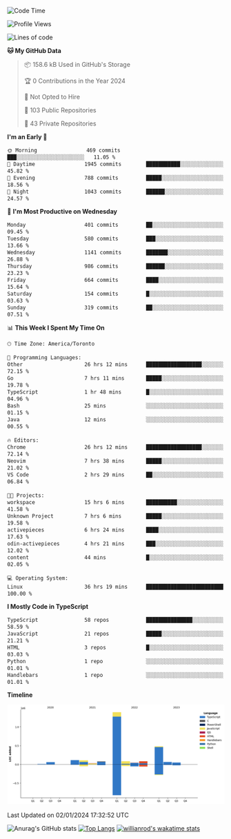 <!--START_SECTION:waka-->
![Code Time](http://img.shields.io/badge/Code%20Time-1%2C008%20hrs%2028%20mins-blue)

![Profile Views](http://img.shields.io/badge/Profile%20Views-1-blue)

![Lines of code](https://img.shields.io/badge/From%20Hello%20World%20I%27ve%20Written-2.6%20million%20lines%20of%20code-blue)

**🐱 My GitHub Data** 

> 📦 158.6 kB Used in GitHub's Storage 
 > 
> 🏆 0 Contributions in the Year 2024
 > 
> 🚫 Not Opted to Hire
 > 
> 📜 103 Public Repositories 
 > 
> 🔑 43 Private Repositories 
 > 
**I'm an Early 🐤** 

```text
🌞 Morning                469 commits         ███░░░░░░░░░░░░░░░░░░░░░░   11.05 % 
🌆 Daytime                1945 commits        ███████████░░░░░░░░░░░░░░   45.82 % 
🌃 Evening                788 commits         █████░░░░░░░░░░░░░░░░░░░░   18.56 % 
🌙 Night                  1043 commits        ██████░░░░░░░░░░░░░░░░░░░   24.57 % 
```
📅 **I'm Most Productive on Wednesday** 

```text
Monday                   401 commits         ██░░░░░░░░░░░░░░░░░░░░░░░   09.45 % 
Tuesday                  580 commits         ███░░░░░░░░░░░░░░░░░░░░░░   13.66 % 
Wednesday                1141 commits        ███████░░░░░░░░░░░░░░░░░░   26.88 % 
Thursday                 986 commits         ██████░░░░░░░░░░░░░░░░░░░   23.23 % 
Friday                   664 commits         ████░░░░░░░░░░░░░░░░░░░░░   15.64 % 
Saturday                 154 commits         █░░░░░░░░░░░░░░░░░░░░░░░░   03.63 % 
Sunday                   319 commits         ██░░░░░░░░░░░░░░░░░░░░░░░   07.51 % 
```


📊 **This Week I Spent My Time On** 

```text
🕑︎ Time Zone: America/Toronto

💬 Programming Languages: 
Other                    26 hrs 12 mins      ██████████████████░░░░░░░   72.15 % 
Go                       7 hrs 11 mins       █████░░░░░░░░░░░░░░░░░░░░   19.78 % 
TypeScript               1 hr 48 mins        █░░░░░░░░░░░░░░░░░░░░░░░░   04.96 % 
Bash                     25 mins             ░░░░░░░░░░░░░░░░░░░░░░░░░   01.15 % 
Java                     12 mins             ░░░░░░░░░░░░░░░░░░░░░░░░░   00.55 % 

🔥 Editors: 
Chrome                   26 hrs 12 mins      ██████████████████░░░░░░░   72.14 % 
Neovim                   7 hrs 38 mins       █████░░░░░░░░░░░░░░░░░░░░   21.02 % 
VS Code                  2 hrs 29 mins       ██░░░░░░░░░░░░░░░░░░░░░░░   06.84 % 

🐱‍💻 Projects: 
workspace                15 hrs 6 mins       ██████████░░░░░░░░░░░░░░░   41.58 % 
Unknown Project          7 hrs 6 mins        █████░░░░░░░░░░░░░░░░░░░░   19.58 % 
activepieces             6 hrs 24 mins       ████░░░░░░░░░░░░░░░░░░░░░   17.63 % 
odin-activepieces        4 hrs 21 mins       ███░░░░░░░░░░░░░░░░░░░░░░   12.02 % 
content                  44 mins             █░░░░░░░░░░░░░░░░░░░░░░░░   02.05 % 

💻 Operating System: 
Linux                    36 hrs 19 mins      █████████████████████████   100.00 % 
```

**I Mostly Code in TypeScript** 

```text
TypeScript               58 repos            ███████████████░░░░░░░░░░   58.59 % 
JavaScript               21 repos            █████░░░░░░░░░░░░░░░░░░░░   21.21 % 
HTML                     3 repos             █░░░░░░░░░░░░░░░░░░░░░░░░   03.03 % 
Python                   1 repo              ░░░░░░░░░░░░░░░░░░░░░░░░░   01.01 % 
Handlebars               1 repo              ░░░░░░░░░░░░░░░░░░░░░░░░░   01.01 % 
```



**Timeline**

![Lines of Code chart](https://raw.githubusercontent.com/wise-introvert/wise-introvert/master/assets/bar_graph.png)


 Last Updated on 02/01/2024 17:32:52 UTC
<!--END_SECTION:waka-->

![Anurag's GitHub stats](https://github-readme-stats.vercel.app/api?username=wise-introvert&count_private=true&show_icons=true)
[![Top Langs](https://github-readme-stats.vercel.app/api/top-langs/?username=wise-introvert&langs_count=10)](https://github.com/anuraghazra/github-readme-stats)
[![willianrod's wakatime stats](https://github-readme-stats.vercel.app/api/wakatime?username=wiseintrovert)](https://github.com/anuraghazra/github-readme-stats)
